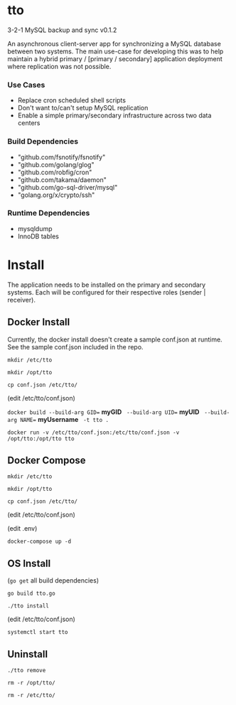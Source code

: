# tto
3-2-1 MySQL backup and sync v0.1.2

An asynchronous client-server app for synchronizing a MySQL database between two systems. The
main use-case for developing this was to help maintain a hybrid primary / [primary / secondary] application 
deployment where replication was not possible.

### Use Cases
* Replace cron scheduled shell scripts
* Don't want to/can't setup MySQL replication
* Enable a simple primary/secondary infrastructure across two data centers


### Build Dependencies
* "github.com/fsnotify/fsnotify"
* "github.com/golang/glog"
* "github.com/robfig/cron"
* "github.com/takama/daemon"
* "github.com/go-sql-driver/mysql"
* "golang.org/x/crypto/ssh"

### Runtime Dependencies
* mysqldump
* InnoDB tables

# Install

The application needs to be installed on the primary and secondary systems. Each will be configured for their 
respective roles (sender | receiver).

## Docker Install
Currently, the docker install doesn't create a sample conf.json at runtime. See the sample conf.json included in the repo.

`mkdir /etc/tto`

`mkdir /opt/tto`

`cp conf.json /etc/tto/`

(edit /etc/tto/conf.json)

`docker build --build-arg GID=` **myGID** ` --build-arg UID=` **myUID** ` --build-arg NAME=` **myUsername** ` -t tto .`

`docker run -v /etc/tto/conf.json:/etc/tto/conf.json -v /opt/tto:/opt/tto tto`

## Docker Compose

`mkdir /etc/tto`

`mkdir /opt/tto`

`cp conf.json /etc/tto/`

(edit /etc/tto/conf.json)

(edit .env)

`docker-compose up -d`

## OS Install
(`go get` all build dependencies)

`go build tto.go`

`./tto install`

(edit /etc/tto/conf.json)

`systemctl start tto`

## Uninstall

`./tto remove`

`rm -r /opt/tto/`

`rm -r /etc/tto/`
